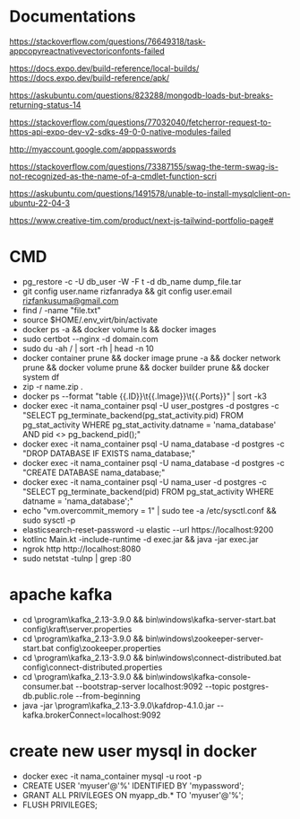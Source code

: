 # Documentations

https://stackoverflow.com/questions/76649318/task-appcopyreactnativevectoriconfonts-failed

https://docs.expo.dev/build-reference/local-builds/
https://docs.expo.dev/build-reference/apk/

https://askubuntu.com/questions/823288/mongodb-loads-but-breaks-returning-status-14

https://stackoverflow.com/questions/77032040/fetcherror-request-to-https-api-expo-dev-v2-sdks-49-0-0-native-modules-failed

http://myaccount.google.com/apppasswords

https://stackoverflow.com/questions/73387155/swag-the-term-swag-is-not-recognized-as-the-name-of-a-cmdlet-function-scri

https://askubuntu.com/questions/1491578/unable-to-install-mysqlclient-on-ubuntu-22-04-3

https://www.creative-tim.com/product/next-js-tailwind-portfolio-page#

# CMD

- pg_restore -c -U db_user -W -F t -d db_name dump_file.tar
- git config user.name rizfanradya && git config user.email rizfankusuma@gmail.com
- find / -name "file.txt"
- source $HOME/.env_virt/bin/activate
- docker ps -a && docker volume ls && docker images
- sudo certbot --nginx -d domain.com
- sudo du -ah / | sort -rh | head -n 10
- docker container prune && docker image prune -a && docker network prune && docker volume prune && docker builder prune && docker system df
- zip -r name.zip .
- docker ps --format "table {{.ID}}\t{{.Image}}\t{{.Ports}}" | sort -k3
- docker exec -it nama_container psql -U user_postgres -d postgres -c "SELECT pg_terminate_backend(pg_stat_activity.pid) FROM pg_stat_activity WHERE pg_stat_activity.datname = 'nama_database' AND pid <> pg_backend_pid();"
- docker exec -it nama_container psql -U nama_database -d postgres -c "DROP DATABASE IF EXISTS nama_database;"
- docker exec -it nama_container psql -U nama_database -d postgres -c "CREATE DATABASE nama_database;"
- docker exec -it nama_container psql -U nama_user -d postgres -c "SELECT pg_terminate_backend(pid) FROM pg_stat_activity WHERE datname = 'nama_database';"
- echo "vm.overcommit_memory = 1" | sudo tee -a /etc/sysctl.conf && sudo sysctl -p
- elasticsearch-reset-password -u elastic --url https://localhost:9200
- kotlinc Main.kt -include-runtime -d exec.jar && java -jar exec.jar
- ngrok http http://localhost:8080
- sudo netstat -tulnp | grep :80

# apache kafka

- cd \program\kafka_2.13-3.9.0 && bin\windows\kafka-server-start.bat config\kraft\server.properties
- cd \program\kafka_2.13-3.9.0 && bin\windows\zookeeper-server-start.bat config\zookeeper.properties
- cd \program\kafka_2.13-3.9.0 && bin\windows\connect-distributed.bat config\connect-distributed.properties
- cd \program\kafka_2.13-3.9.0 && bin\windows\kafka-console-consumer.bat --bootstrap-server localhost:9092 --topic postgres-db.public.role --from-beginning
- java -jar \program\kafka_2.13-3.9.0\kafdrop-4.1.0.jar --kafka.brokerConnect=localhost:9092

# create new user mysql in docker

- docker exec -it nama_container mysql -u root -p
- CREATE USER 'myuser'@'%' IDENTIFIED BY 'mypassword';
- GRANT ALL PRIVILEGES ON myapp_db.\* TO 'myuser'@'%';
- FLUSH PRIVILEGES;
